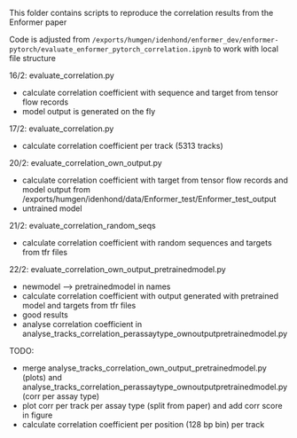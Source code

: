 This folder contains scripts to reproduce the correlation results from the Enformer paper

Code is adjusted from ```` /exports/humgen/idenhond/enformer_dev/enformer-pytorch/evaluate_enformer_pytorch_correlation.ipynb ```` to work with local file structure

16/2: evaluate_correlation.py
- calculate correlation coefficient with sequence and target from tensor flow records
- model output is generated on the fly 

17/2: evaluate_correlation.py
- calculate correlation coefficient per track (5313 tracks)

20/2: evaluate_correlation_own_output.py
- calculate correlation coefficient with target from tensor flow records and model output from /exports/humgen/idenhond/data/Enformer_test/Enformer_test_output
- untrained model

21/2: evaluate_correlation_random_seqs
- calculate correlation coefficient with random sequences and targets from tfr files

22/2: evaluate_correlation_own_output_pretrainedmodel.py
- newmodel --> pretrainedmodel in names
- calculate correlation coefficient with output generated with pretrained model and targets from tfr files
- good results
- analyse correlation coefficient in analyse_tracks_correlation_perassaytype_ownoutputpretrainedmodel.py

TODO:
- merge analyse_tracks_correlation_own_output_pretrainedmodel.py (plots) and analyse_tracks_correlation_perassaytype_ownoutputpretrainedmodel.py (corr per assay type)
- plot corr per track per assay type (split from paper) and add corr score in figure
- calculate correlation coefficient per position (128 bp bin) per track

